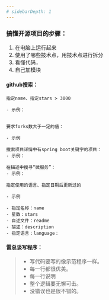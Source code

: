 ```yaml
---
# sidebarDepth: 1
---
```


### 搞懂开源项目的步骤：

1. 在电脑上运行起来
1. 使用了哪些技术点，用技术点进行拆分 
1. 看懂代码，
1. 自己加模块

#### github搜索：
```
指定name、指定stars > 3000

- 示例：


要求forks数大于一定的值：

- 示例

搜索项目详情中有spring boot关键字的项目：
- 示例：

在描述中搜寻“微服务”：
- 示例：

指定使用的语言、指定日期后更新过的

- 示例
```

```
- 指定名称：name
- 星数：stars
- 自述文件：readme
- 描述：description
- 指定语言：language：
```


#### 雷总谈写程序：

>- 写代码要写的像示范程序一样。
>- 每一行都很优美。
>- 每一行说明
>- 整个逻辑要无懈可击。
>- 没错误也是很不错的。


